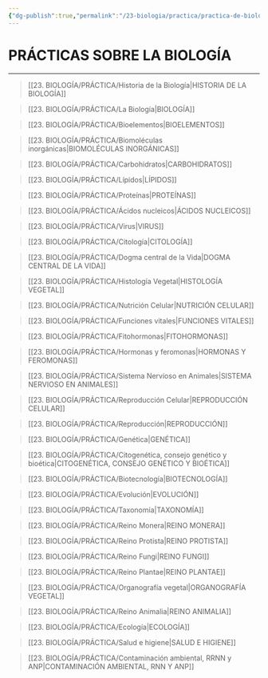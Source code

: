 ```yaml
---
{"dg-publish":true,"permalink":"/23-biologia/practica/practica-de-biologia/","tags":["Biología","Práctica"]}
---
```


# PRÁCTICAS SOBRE LA BIOLOGÍA
---

>[[23. BIOLOGÍA/PRÁCTICA/Historia de la Biología\|HISTORIA DE LA BIOLOGÍA]]

>[[23. BIOLOGÍA/PRÁCTICA/La Biología\|BIOLOGÍA]]

>[[23. BIOLOGÍA/PRÁCTICA/Bioelementos\|BIOELEMENTOS]]

>[[23. BIOLOGÍA/PRÁCTICA/Biomoléculas inorgánicas\|BIOMOLÉCULAS INORGÁNICAS]]

>[[23. BIOLOGÍA/PRÁCTICA/Carbohidratos\|CARBOHIDRATOS]]

>[[23. BIOLOGÍA/PRÁCTICA/Lípidos\|LÍPIDOS]]

>[[23. BIOLOGÍA/PRÁCTICA/Proteínas\|PROTEÍNAS]]

>[[23. BIOLOGÍA/PRÁCTICA/Ácidos nucleicos\|ÁCIDOS NUCLEICOS]]

>[[23. BIOLOGÍA/PRÁCTICA/Virus\|VIRUS]]

>[[23. BIOLOGÍA/PRÁCTICA/Citología\|CITOLOGÍA]]

>[[23. BIOLOGÍA/PRÁCTICA/Dogma central de la Vida\|DOGMA CENTRAL DE LA VIDA]]

>[[23. BIOLOGÍA/PRÁCTICA/Histología Vegetal\|HISTOLOGÍA VEGETAL]]

>[[23. BIOLOGÍA/PRÁCTICA/Nutrición Celular\|NUTRICIÓN CELULAR]]

>[[23. BIOLOGÍA/PRÁCTICA/Funciones vitales\|FUNCIONES VITALES]]

>[[23. BIOLOGÍA/PRÁCTICA/Fitohormonas\|FITOHORMONAS]]

>[[23. BIOLOGÍA/PRÁCTICA/Hormonas y feromonas\|HORMONAS Y FEROMONAS]]

>[[23. BIOLOGÍA/PRÁCTICA/Sistema Nervioso en Animales\|SISTEMA NERVIOSO EN ANIMALES]]

>[[23. BIOLOGÍA/PRÁCTICA/Reproducción Celular\|REPRODUCCIÓN CELULAR]]

>[[23. BIOLOGÍA/PRÁCTICA/Reproducción\|REPRODUCCIÓN]]

>[[23. BIOLOGÍA/PRÁCTICA/Genética\|GENÉTICA]]

>[[23. BIOLOGÍA/PRÁCTICA/Citogenética, consejo genético y bioética\|CITOGENÉTICA, CONSEJO GENÉTICO Y BIOÉTICA]]

>[[23. BIOLOGÍA/PRÁCTICA/Biotecnología\|BIOTECNOLOGÍA]]

>[[23. BIOLOGÍA/PRÁCTICA/Evolución\|EVOLUCIÓN]]

>[[23. BIOLOGÍA/PRÁCTICA/Taxonomía\|TAXONOMÍA]]

>[[23. BIOLOGÍA/PRÁCTICA/Reino Monera\|REINO MONERA]]

>[[23. BIOLOGÍA/PRÁCTICA/Reino Protista\|REINO PROTISTA]]

>[[23. BIOLOGÍA/PRÁCTICA/Reino Fungi\|REINO FUNGI]]

>[[23. BIOLOGÍA/PRÁCTICA/Reino Plantae\|REINO PLANTAE]]

>[[23. BIOLOGÍA/PRÁCTICA/Organografía vegetal\|ORGANOGRAFÍA VEGETAL]]

>[[23. BIOLOGÍA/PRÁCTICA/Reino Animalia\|REINO ANIMALIA]]

>[[23. BIOLOGÍA/PRÁCTICA/Ecología\|ECOLOGÍA]]

>[[23. BIOLOGÍA/PRÁCTICA/Salud e higiene\|SALUD E HIGIENE]]

>[[23. BIOLOGÍA/PRÁCTICA/Contaminación ambiental, RRNN y ANP\|CONTAMINACIÓN AMBIENTAL, RNN Y ANP]]


